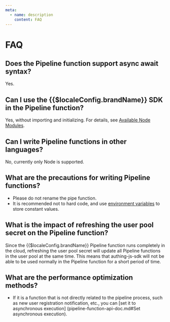 ```yaml
---
meta:
  - name: description
    content: FAQ
---
```


# FAQ

<LastUpdated/>

## Does the Pipeline function support async await syntax?

Yes.

## Can I use the {{$localeConfig.brandName}} SDK in the Pipeline function?

Yes, without importing and initializing. For details, see [Available Node Modules](available-node-modules.md).

## Can I write Pipeline functions in other languages?

No, currently only Node is supported.

## What are the precautions for writing Pipeline functions?

* Please do not rename the pipe function.
* It is recommended not to hard code, and use [environment variables](env.md) to store constant values.

## What is the impact of refreshing the user pool secret on the Pipeline function?

Since the {{$localeConfig.brandName}} Pipeline function runs completely in the cloud, refreshing the user pool secret will update all Pipeline functions in the user pool at the same time. This means that authing-js-sdk will not be able to be used normally in the Pipeline function for a short period of time.

## What are the performance optimization methods?

* If it is a function that is not directly related to the pipeline process, such as new user registration notification, etc., you can [set it to asynchronous execution] (pipeline-function-api-doc.md#Set asynchronous execution).


